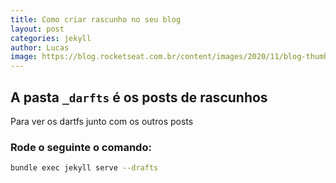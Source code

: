 ```yaml
---
title: Como criar rascunho no seu blog
layout: post
categories: jekyll
author: Lucas
image: https://blog.rocketseat.com.br/content/images/2020/11/blog-thumb-utilizando-mapas-no-react-com-leaflet-1.jpg
---
```


## A pasta `_darfts` é os posts de rascunhos

Para ver os dartfs junto com os outros posts

### Rode o seguinte o comando:
```bash
bundle exec jekyll serve --drafts
```